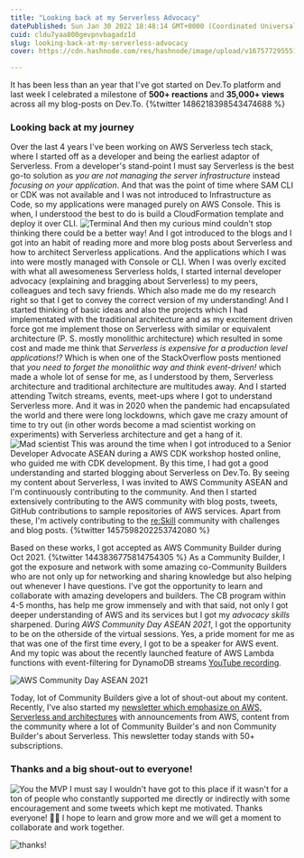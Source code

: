 ```yaml
---
title: "Looking back at my Serverless Advocacy"
datePublished: Sun Jan 30 2022 18:48:14 GMT+0000 (Coordinated Universal Time)
cuid: cldu7yaa800gevpnvbagadz1d
slug: looking-back-at-my-serverless-advocacy
cover: https://cdn.hashnode.com/res/hashnode/image/upload/v1675772955514/b5ee90ca-2f15-4fb5-8560-b86ac433ee29.jpeg

---
```


It has been less than an year that I've got started on Dev.To platform and last week I celebrated a milestone of **500+ reactions** and **35,000+ views** across all my blog-posts on Dev.To.
{%twitter 1486218398543474688 %}

### Looking back at my journey
Over the last 4 years I've been working on AWS Serverless tech stack, where I started off as a developer and being the earliest adaptor of Serverless. From a developer's stand-point I must say Serverless is the best go-to solution as *you are not managing the server infrastructure* instead *focusing on your application*. 
And that was the point of time where SAM CLI or CDK was not available and I was not introduced to Infrastructure as Code, so my applications were managed purely on AWS Console. This is when, I understood the best to do is build a CloudFormation template and deploy it over CLI. 
![Terminal](https://cdn.hashnode.com/res/hashnode/image/upload/v1675772943344/8602367b-b8e6-400c-b18e-4ffe1ae747bd.gif)
And then my curious mind couldn't stop thinking there could be a better way! And I got introduced to the blogs and I got into an habit of reading more and more blog posts about Serverless and how to architect Serverless applications. And the applications which I was into were mostly managed with Console or CLI.
When I was overly excited with what all awesomeness Serverless holds, I started internal developer advocacy (explaining and bragging about Serverless) to my peers, colleagues and tech savy friends. Which also made me do my research right so that I get to convey the correct version of my understanding! And I started thinking of basic ideas and also the projects which I had implementated with the traditional architecture and as my excitement driven force got me implement those on Serverless with similar or equivalent architecture (P. S. mostly monolithic architecture) which resulted in some cost and made me think that *Serverless is expensive for a production level applications!?* Which is when one of the StackOverflow posts mentioned that *you need to forget the monolithic way and think event-driven!* which made a whole lot of sense for me, as I understood by them, Serverless architecture and traditional architecture are multitudes away. And I started attending Twitch streams, events, meet-ups where I got to understand Serverless more.
And it was in 2020 when the pandemic had encapsulated the world and there were long lockdowns, which gave me crazy amount of time to try out (in other words become a mad scientist working on experiments) with Serverless architecture and get a hang of it. 
![Mad scientist](https://cdn.hashnode.com/res/hashnode/image/upload/v1675772946245/d35d1875-ac15-421f-9a7a-9e4fc44c5a4b.gif)
This was around the time when I got introduced to a Senior Developer Advocate ASEAN during a AWS CDK workshop hosted online, who guided me with CDK development. By this time, I had got a good understanding and started blogging about Serverless on Dev.To. By seeing my content about Serverless, I was invited to AWS Community ASEAN and I'm continuously contributing to the community. 
And then I started extensively contributing to the AWS community with blog posts, tweets, GitHub contributions to sample repositories of AWS services. 
Apart from these, I'm actively contributing to the [re:Skill](https://awsreskill.com/) community with challenges and blog posts. 
{%twitter 1457598202253742080 %}

Based on these works, I got accepted as AWS Community Builder during Oct 2021. 
{%twitter 1443836775814754305 %}
As a Community Builder, I got the exposure and network with some amazing co-Community Builders who are not only up for networking and sharing knowledge but also helping out whenever I have questions. I've got the opportunity to learn and collaborate with amazing developers and builders. The CB program within 4-5 months, has help me grow immensely and with that said, not only I got deeper understanding of AWS and its services but I got my *advocacy skills* sharpened. 
During *AWS Community Day ASEAN 2021*, I got the opportunity to be on the otherside of the virtual sessions. Yes, a pride moment for me as that was one of the first time every, I got to be a speaker for AWS event. And my topic was about the recently launched feature of AWS Lambda functions with event-filtering for DynamoDB streams [YouTube recording](https://www.youtube.com/watch?v=jqwmWPmUi2A&t=3600s).
<!--![AWS Community Day ASEAN 2021](https://cdn.hashnode.com/res/hashnode/image/upload/v1675772948239/8c5f355f-ee80-42df-8d8f-c2ab532765f2.jpeg)-->
![AWS Community Day ASEAN 2021](https://cdn.hashnode.com/res/hashnode/image/upload/v1675772950279/5f9c79fb-f3c3-4ca6-ba3e-1d1241af3e76.png)
 
Today, lot of Community Builders give a lot of shout-out about my content.
Recently, I've also started my [newsletter which emphasize on AWS, Serverless and architectures](https://www.getrevue.co/profile/zachjonesnoel) with announcements from AWS, content from the community where a lot of Community Builder's and non Community Builder's about Serverless. This newsletter today stands with 50+ subscriptions.

### Thanks and a big shout-out to everyone!
![You the MVP](https://cdn.hashnode.com/res/hashnode/image/upload/v1675772952044/30a1fcfe-ef71-45cd-9a97-ee116f02d4f6.png)
I must say I wouldn't have got to this place if it wasn't for a ton of people who constantly supported me directly or indirectly with some encouragement and some tweets which kept me motivated. Thanks everyone! 🙏🙏 I hope to learn and grow more and we will get a moment to collaborate and work together. 

![thanks! ](https://cdn.hashnode.com/res/hashnode/image/upload/v1675772953761/af4189ea-5875-43b9-9dfc-7ba25761f2c1.gif)
